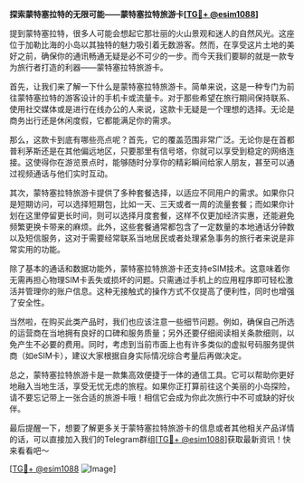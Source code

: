 **探索蒙特塞拉特的无限可能——蒙特塞拉特旅游卡[[TG💪+ @esim1088](https://t.me/s/esim1088)]**

提到蒙特塞拉特，很多人可能会想起它那壮丽的火山景观和迷人的自然风光。这座位于加勒比海的小岛以其独特的魅力吸引着无数游客。然而，在享受这片土地的美好之前，确保你的通讯畅通无疑是必不可少的一步。而今天我们要聊的就是一款专为旅行者打造的利器——蒙特塞拉特旅游卡。

首先，让我们来了解一下什么是蒙特塞拉特旅游卡。简单来说，这是一种专门为前往蒙特塞拉特的游客设计的手机卡或流量卡。对于那些希望在旅行期间保持联系、使用社交媒体或是进行在线办公的人来说，这款卡无疑是一个理想的选择。无论是商务出行还是休闲度假，它都能满足你的需求。

那么，这款卡到底有哪些亮点呢？首先，它的覆盖范围非常广泛。无论你是在首都普利茅斯还是在其他偏远地区，只要那里有信号塔，你就可以享受到稳定的网络连接。这使得你在游览景点时，能够随时分享你的精彩瞬间给家人朋友，甚至可以通过视频通话与他们实时互动。

其次，蒙特塞拉特旅游卡提供了多种套餐选择，以适应不同用户的需求。如果你只是短期访问，可以选择短期包，比如一天、三天或者一周的流量套餐；而如果你计划在这里停留更长时间，则可以选择月度套餐，这样不仅更加经济实惠，还能避免频繁更换卡带来的麻烦。此外，这些套餐通常都包含了一定数量的本地通话分钟数以及短信服务，这对于需要经常联系当地居民或者处理紧急事务的旅行者来说是非常实用的功能。

除了基本的通话和数据功能外，蒙特塞拉特旅游卡还支持eSIM技术。这意味着你无需再担心物理SIM卡丢失或损坏的问题。只需通过手机上的应用程序即可轻松激活并管理你的账户信息。这种无接触式的操作方式不仅提高了便利性，同时也增强了安全性。

当然啦，在购买此类产品时，我们也应该注意一些细节问题。例如，确保自己所选的运营商在当地拥有良好的口碑和服务质量；另外还要仔细阅读相关条款细则，以免产生不必要的费用。同时，考虑到当前市面上也有许多类似的虚拟号码服务提供商（如eSIM卡），建议大家根据自身实际情况综合考量后再做决定。

总之，蒙特塞拉特旅游卡是一款集高效便捷于一体的通信工具。它可以帮助你更好地融入当地生活，享受无忧无虑的旅程。如果你正打算前往这个美丽的小岛探险，请不要忘记带上一张合适的旅游卡哦！相信它会成为你此次旅行中不可或缺的好伙伴。

最后提醒一下，想要了解更多关于蒙特塞拉特旅游卡的信息或者其他相关产品详情的话，可以直接加入我们的Telegram群组[[TG💪+ @esim1088](https://t.me/s/esim1088)]获取最新资讯！快来看看吧～

[[TG💪+ @esim1088](https://t.me/s/esim1088) ![Image](https://i.postimg.cc/4NQfJmqS/Snipaste-2025-05-13-00-14-12.png)]